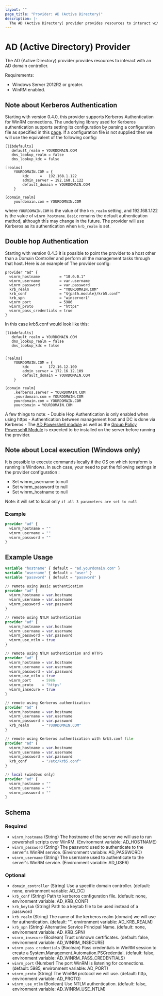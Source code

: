 ```yaml
---
layout: ""
page_title: "Provider: AD (Active Directory)"
description: |-
  The AD (Active Directory) provider provides resources to interact with an AD domain controller .
---
```


# AD (Active Directory) Provider

The AD (Active Directory) provider provides resources to interact with an AD domain controller.

Requirements:
 - Windows Server 2012R2 or greater.
 - WinRM enabled.

## Note about Kerberos Authentication

Starting with version 0.4.0, this provider supports Kerberos Authentication for WinRM connections.
The underlying library used for Kerberos authentication supports setting its configuration by parsing
a configuration file as specified in this [page](https://web.mit.edu/kerberos/krb5-1.12/doc/admin/conf_files/krb5_conf.html).
If a configuration file is not supplied then we will use the equivalent of the following config:

```
[libdefaults]
   default_realm = YOURDOMAIN.COM
   dns_lookup_realm = false
   dns_lookup_kdc = false

[realms]
	YOURDOMAIN.COM = {
        kdc 	= 	192.168.1.122
        admin_server = 192.168.1.122
        default_domain = YOURDOMAIN.COM
	}

[domain_realm]
	yourdomain.com = YOURDOMAIN.COM
```

where `YOURDOMAIN.COM` is the value of the `krb_realm` setting, and 192.168.1.122 is the value of `winrm_hostname`.
`Basic` remains the default authentication method, although this may change in the future. The provider will use
Kerberos as its authentication when `krb_realm` is set.

## Double hop Authentication

Starting with version 0.4.3 it is possible to point the provider to a host other than a Domain Controller and perform
all the management tasks through that host. Here is an example of The provider config:
```
provider "ad" {
  winrm_hostname         = "10.0.0.1"
  winrm_username         = var.username
  winrm_password         = var.password
  krb_realm              = "YOURDOMAIN.COM"
  krb_conf               = "${path.module}/krb5.conf"
  krb_spn                = "winserver1"
  winrm_port             = 5986
  winrm_proto            = "https"
  winrm_pass_credentials = true
}
```

In this case krb5.conf would look like this:
```
[libdefaults]
   default_realm = YOURDOMAIN.COM
   dns_lookup_realm = false
   dns_lookup_kdc = false


[realms]
	YOURDOMAIN.COM = {
		kdc 	= 	172.16.12.109
        admin_server = 172.16.12.109
		default_domain = YOURDOMAIN.COM
	}

[domain_realm]
    .kerberos.server = YOURDOMAIN.COM
	.yourdomain.com = YOURDOMAIN.COM
	yourdomain.com = YOURDOMAIN.COM
	yourdomain = YOURDOMAIN.COM
```


 A few things to note:
    - Double Hop Authentication is only enabled when using https
    - Authentication between management host and DC is done via Kerberos
    - The [AD Powershell module](https://docs.microsoft.com/en-us/powershell/module/activedirectory/?view=winserver2012r2-ps) as well as the [Group Policy Powersehll Module](https://docs.microsoft.com/en-us/powershell/module/grouppolicy/?view=windowsserver2019-ps) is expected to be installed
      on the server before running the provider.


## Note about Local execution (Windows only)

It is possible to execute commands locally if the OS on which terraform is running is Windows.
In such case, your need to put the following settings in the provider configuration :

- Set winrm_username to null
- Set winrm_password to null
- Set winrm_hostname to null

Note: it will set to local only `if all 3 parameters are set to null`

### Example
```terraform
provider "ad" {
  winrm_hostname = ""
  winrm_username = ""
  winrm_password = ""
}
```

 ## Example Usage

```terraform
variable "hostname" { default = "ad.yourdomain.com" }
variable "username" { default = "user" }
variable "password" { default = "password" }

// remote using Basic authentication
provider "ad" {
  winrm_hostname = var.hostname
  winrm_username = var.username
  winrm_password = var.password
}

// remote using NTLM authentication
provider "ad" {
  winrm_hostname = var.hostname
  winrm_username = var.username
  winrm_password = var.password
  winrm_use_ntlm = true
}

// remote using NTLM authentication and HTTPS
provider "ad" {
  winrm_hostname = var.hostname
  winrm_username = var.username
  winrm_password = var.password
  winrm_use_ntlm = true
  winrm_port     = 5986
  winrm_proto    = "https"
  winrm_insecure = true
}

// remote using Kerberos authentication
provider "ad" {
  winrm_hostname = var.hostname
  winrm_username = var.username
  winrm_password = var.password
  krb_realm      = "YOURDOMAIN.COM"
}

// remote using Kerberos authentication with krb5.conf file
provider "ad" {
  winrm_hostname = var.hostname
  winrm_username = var.username
  winrm_password = var.password
  krb_conf       = "/etc/krb5.conf"
}

// local (windows only)
provider "ad" {
  winrm_hostname = ""
  winrm_username = ""
  winrm_password = ""
}
```

<!-- schema generated by tfplugindocs -->
## Schema

### Required

- `winrm_hostname` (String) The hostname of the server we will use to run powershell scripts over WinRM. (Environment variable: AD_HOSTNAME)
- `winrm_password` (String) The password used to authenticate to the server's WinRM service. (Environment variable: AD_PASSWORD)
- `winrm_username` (String) The username used to authenticate to the server's WinRM service. (Environment variable: AD_USER)

### Optional

- `domain_controller` (String) Use a specific domain controller. (default: none, environment variable: AD_DC)
- `krb_conf` (String) Path to kerberos configuration file. (default: none, environment variable: AD_KRB_CONF)
- `krb_keytab` (String) Path to a keytab file to be used instead of a password
- `krb_realm` (String) The name of the kerberos realm (domain) we will use for authentication. (default: "", environment variable: AD_KRB_REALM)
- `krb_spn` (String) Alternative Service Principal Name. (default: none, environment variable: AD_KRB_SPN)
- `winrm_insecure` (Boolean) Trust unknown certificates. (default: false, environment variable: AD_WINRM_INSECURE)
- `winrm_pass_credentials` (Boolean) Pass credentials in WinRM session to create a System.Management.Automation.PSCredential. (default: false, environment variable: AD_WINRM_PASS_CREDENTIALS)
- `winrm_port` (Number) The port WinRM is listening for connections. (default: 5985, environment variable: AD_PORT)
- `winrm_proto` (String) The WinRM protocol we will use. (default: http, environment variable: AD_PROTO)
- `winrm_use_ntlm` (Boolean) Use NTLM authentication. (default: false, environment variable: AD_WINRM_USE_NTLM)
